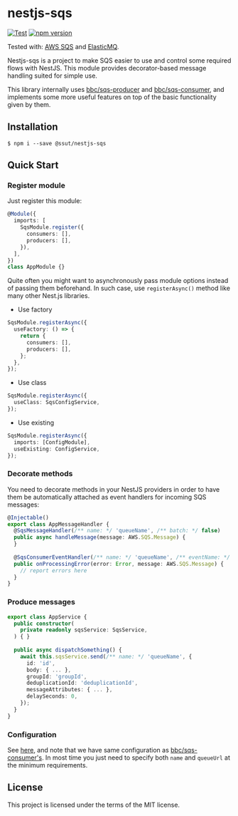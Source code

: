 # nestjs-sqs

[![Test](https://github.com/ssut/nestjs-sqs/workflows/Test/badge.svg)](https://github.com/ssut/nestjs-sqs/actions?query=workflow%3ATest)
[![npm version](https://badge.fury.io/js/%40ssut%2Fnestjs-sqs.svg)](https://badge.fury.io/js/%40ssut%2Fnestjs-sqs)

Tested with: [AWS SQS](https://aws.amazon.com/en/sqs/) and [ElasticMQ](https://github.com/softwaremill/elasticmq).

Nestjs-sqs is a project to make SQS easier to use and control some required flows with NestJS.
This module provides decorator-based message handling suited for simple use.

This library internally uses [bbc/sqs-producer](https://github.com/bbc/sqs-producer) and [bbc/sqs-consumer](https://github.com/bbc/sqs-consumer), and implements some more useful features on top of the basic functionality given by them.

## Installation

```shell script
$ npm i --save @ssut/nestjs-sqs
```

## Quick Start

### Register module

Just register this module:

```ts
@Module({
  imports: [
    SqsModule.register({
      consumers: [],
      producers: [],
    }),
  ],
})
class AppModule {}
```

Quite often you might want to asynchronously pass module options instead of passing them beforehand.
In such case, use `registerAsync()` method like many other Nest.js libraries.

- Use factory

```ts
SqsModule.registerAsync({
  useFactory: () => {
    return {
      consumers: [],
      producers: [],         
    };
  },
});
```

- Use class

```ts
SqsModule.registerAsync({
  useClass: SqsConfigService,
});
```

- Use existing

```ts
SqsModule.registerAsync({
  imports: [ConfigModule],
  useExisting: ConfigService,
});
```

### Decorate methods

You need to decorate methods in your NestJS providers in order to have them be automatically attached as event handlers for incoming SQS messages:

```ts
@Injectable()
export class AppMessageHandler {
  @SqsMessageHandler(/** name: */ 'queueName', /** batch: */ false)
  public async handleMessage(message: AWS.SQS.Message) {
  }
  
  @SqsConsumerEventHandler(/** name: */ 'queueName', /** eventName: */ 'processing_error')
  public onProcessingError(error: Error, message: AWS.SQS.Message) {
    // report errors here
  }
}
```

### Produce messages

```ts
export class AppService {
  public constructor(
    private readonly sqsService: SqsService,
  ) { }
  
  public async dispatchSomething() {
    await this.sqsService.send(/** name: */ 'queueName', {
      id: 'id',
      body: { ... },
      groupId: 'groupId',
      deduplicationId: 'deduplicationId',
      messageAttributes: { ... },
      delaySeconds: 0,
    });
  }
}
```

### Configuration

See [here](https://github.com/ssut/nestjs-sqs/blob/master/lib/sqs.types.ts), and note that we have same configuration as [bbc/sqs-consumer's](https://github.com/bbc/sqs-producer). 
In most time you just need to specify both `name` and `queueUrl` at the minimum requirements.

## License

This project is licensed under the terms of the MIT license.

